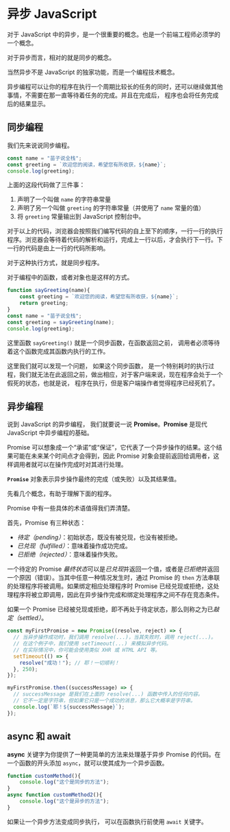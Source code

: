 # 异步 JavaScript

对于 JavaScript 中的异步，是一个很重要的概念。也是一个前端工程师必须学的一个概念。

对于异步而言，相对的就是同步的概念。

当然异步不是 JavaScript 的独家功能，而是一个编程技术概念。 

异步编程可以让你的程序在执行一个周期比较长的任务的同时，还可以继续做其他事情，不需要在那一直等待着任务的完成。并且在完成后， 程序也会将任务完成后的结果显示。

## 同步编程

我们先来说说同步编程。

```javascript
const name = "苗子说全栈";
const greeting = `欢迎您的阅读，希望您有所收获，${name}`;
console.log(greeting);
```

上面的这段代码做了三件事：

1. 声明了一个叫做 `name` 的字符串常量
2. 声明了另一个叫做 `greeting` 的字符串常量（并使用了 `name` 常量的值）
3. 将 `greeting` 常量输出到 JavaScript 控制台中。

对于以上的代码，浏览器会按照我们编写代码的自上至下的顺序，一行一行的执行程序。浏览器会等待着代码的解析和运行，完成上一行以后，才会执行下一行。下一行的代码是由上一行的代码所影响。

对于这种执行方式，就是同步程序。

对于编程中的函数，或者对象也是这样的方式。 

```javascript
function sayGreeting(name){
    const greeting = `欢迎您的阅读，希望您有所收获，${name}`;
    return greeting;
}
const name = "苗子说全栈";
const greeting = sayGreeting(name);
console.log(greeting);
```

这里函数 `sayGreeting()`  就是一个同步函数，在函数返回之前， 调用者必须等待着这个函数完成其函数内执行的工作。



这里我们就可以发现一个问题， 如果这个同步函数， 是一个特别耗时的执行过程，我们就无法在此返回之前，做出相应，对于客户端来说，现在程序会处于一个假死的状态，也就是说， 程序在执行，但是客户端操作者觉得程序已经死机了。



## 异步编程

说到 JavaScript 的异步编程， 我们就要说一说 **Promise**。**Promise** 是现代 JavaScript 中异步编程的基础。

Promise 可以想象成一个“承诺”或“保证”，它代表了一个异步操作的结果。这个结果可能在未来某个时间点才会得到，因此 Promise 对象会提前返回给调用者，这样调用者就可以在操作完成时对其进行处理。

**`Promise`** 对象表示异步操作最终的完成（或失败）以及其结果值。

先看几个概念，有助于理解下面的程序。 

Promise 中有一些具体的术语值得我们弄清楚。

首先，Promise 有三种状态：

- *待定（pending）*：初始状态，既没有被兑现，也没有被拒绝。
- *已兑现（fulfilled）*：意味着操作成功完成。
- *已拒绝（rejected）*：意味着操作失败。

一个待定的 Promise *最终状态*可以是*已兑现*并返回一个值，或者是*已拒绝*并返回一个原因（错误）。当其中任意一种情况发生时，通过 Promise 的 `then` 方法串联的处理程序将被调用。如果绑定相应处理程序时 Promise 已经兑现或拒绝，这处理程序将被立即调用，因此在异步操作完成和绑定处理程序之间不存在竞态条件。

如果一个 Promise 已经被兑现或拒绝，即不再处于待定状态，那么则称之为已*敲定（settled）*。

```javascript
const myFirstPromise = new Promise((resolve, reject) => {
  // 当异步操作成功时，我们调用 resolve(...)，当其失败时，调用 reject(...)。
  // 在这个例子中，我们使用 setTimeout(...) 来模拟异步代码。
  // 在实际情况中，你可能会使用类似 XHR 或 HTML API 等。
  setTimeout(() => {
    resolve("成功！"); // 耶！一切顺利！
  }, 250);
});

myFirstPromise.then((successMessage) => {
  // successMessage 是我们在上面的 resolve(...) 函数中传入的任何内容。
  // 它不一定是字符串，但如果它只是一个成功的消息，那么它大概率是字符串。
  console.log(`耶！${successMessage}`);
});
```



## async 和 await

**async** 关键字为你提供了一种更简单的方法来处理基于异步 Promise 的代码。在一个函数的开头添加 `async`，就可以使其成为一个异步函数。

```javascript
function customMethod(){
    console.log("这个是同步的方法");
}
async function customMethod2(){
    console.log("这个是异步的方法");
}
```

如果让一个异步方法变成同步执行， 可以在函数执行前使用 `await` 关键字。
